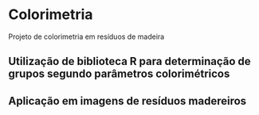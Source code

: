 # Colorimetria
Projeto de colorimetria em resíduos de madeira

## Utilização de biblioteca R para determinação de grupos segundo parâmetros colorimétricos 
## Aplicação em imagens de resíduos madereiros

